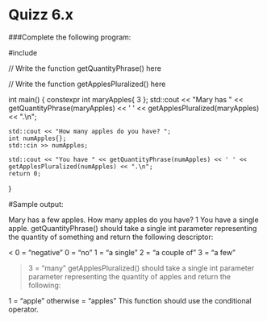 # Quizz 6.x


###Complete the following program:



#include <iostream>

// Write the function getQuantityPhrase() here

// Write the function getApplesPluralized() here

int main()
{
    constexpr int maryApples{ 3 };
    std::cout << "Mary has " << getQuantityPhrase(maryApples) << ' ' << getApplesPluralized(maryApples) << ".\n";

    std::cout << "How many apples do you have? ";
    int numApples{};
    std::cin >> numApples;

    std::cout << "You have " << getQuantityPhrase(numApples) << ' ' << getApplesPluralized(numApples) << ".\n";
    return 0;
}


#Sample output:

Mary has a few apples.
How many apples do you have? 1
You have a single apple.
getQuantityPhrase() should take a single int parameter representing the quantity of something and return the following descriptor:

< 0 = “negative”
0 = “no”
1 = “a single”
2 = “a couple of”
3 = “a few”
> 3 = “many”
getApplesPluralized() should take a single int parameter parameter representing the quantity of apples and return the following:

1 = “apple”
otherwise = “apples”
This function should use the conditional operator.